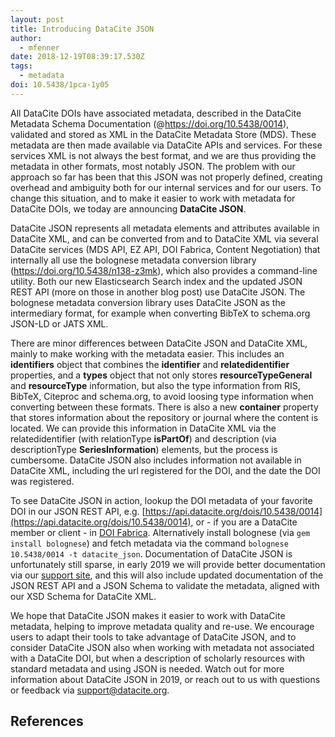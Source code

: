 ```yaml
---
layout: post
title: Introducing DataCite JSON
author:
  - mfenner
date: 2018-12-19T08:39:17.530Z
tags:
  - metadata
doi: 10.5438/1pca-1y05
---
```

All DataCite DOIs have associated metadata, described in the DataCite Metadata Schema Documentation (@https://doi.org/10.5438/0014), validated and stored as XML in the DataCite Metadata Store (MDS). These metadata are then made available via DataCite APIs and services. For these services XML is not always the best format, and we are thus providing the metadata in other formats, most notably JSON. The problem with our approach so far has been that this JSON was not properly defined, creating overhead and ambiguity both for our internal services and for our users. To change this situation, and to make it easier to work with metadata for DataCite DOIs, we today are announcing **DataCite JSON**.

DataCite JSON represents all metadata elements and attributes available in DataCite XML, and can be converted from and to DataCite XML via several DataCite services (MDS API, EZ API, DOI Fabrica, Content Negotiation) that internally all use the bolognese metadata conversion library (https://doi.org/10.5438/n138-z3mk), which also provides a command-line utility. Both our new Elasticsearch Search index and the updated JSON REST API (more on those in another blog post) use DataCite JSON. The bolognese metadata conversion library uses DataCite JSON as the intermediary format, for example when converting BibTeX to schema.org JSON-LD or JATS XML.

There are minor differences between DataCite JSON and DataCite XML, mainly to make working with the metadata easier. This includes an **identifiers** object that combines the **identifier** and **relatedidentifier** properties, and a **types** object that not only stores **resourceTypeGeneral** and **resourceType** information, but also the type information from RIS, BibTeX, Citeproc and schema.org, to avoid loosing type information when converting between these formats. There is also a new **container** property that stores information about the repository or journal where the content is located. We can provide this information in DataCite XML via the relatedidentifier (with relationType **isPartOf**) and description (via descriptionType **SeriesInformation**) elements, but the process is cumbersome. DataCite JSON also includes information not available in DataCite XML, including the url registered for the DOI, and the date the DOI was registered.

To see DataCite JSON in action, lookup the DOI metadata of your favorite DOI in our JSON REST API, e.g. [https://api.datacite.org/dois/10.5438/0014](https://api.datacite.org/dois/10.5438/0014), or - if you are a DataCite member or client - in [DOI Fabrica](https://doi.datacite.org). Alternatively install bolognese (via `gem install bolognese`) and fetch metadata via the command `bolognese 10.5438/0014 -t datacite_json`. Documentation of DataCite JSON is unfortunately still sparse, in early 2019 we will provide better documentation via our [support site](https://support.datacite.org), and this will also include updated documentation of the JSON REST API and a JSON Schema to validate the metadata, aligned with our XSD Schema for DataCite XML. 

We hope that DataCite JSON makes it easier to work with DataCite metadata, helping to improve metadata quality and re-use. We encourage users to adapt their tools to take advantage of DataCite JSON, and to consider DataCite JSON also when working with metadata not associated with a DataCite DOI, but when a description of scholarly resources with standard metadata and using JSON is needed. Watch out for more information about DataCite JSON in 2019, or reach out to us with questions or feedback via [support@datacite.org](mailto:support@datacite.org).

## References
